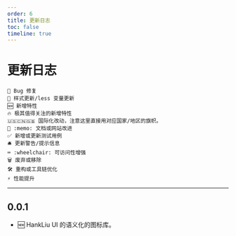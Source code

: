 ```yaml
---
order: 6
title: 更新日志
toc: false
timeline: true
---
```


# 更新日志

```
🐞 Bug 修复
💄 样式更新/less 变量更新
🆕 新增特性
🔥 极其值得关注的新增特性
🇺🇸🇨🇳🇬🇧 国际化改动，注意这里直接用对应国家/地区的旗帜。
📖 :memo: 文档或网站改进
✅ 新增或更新测试用例
🛎 更新警告/提示信息
⌨️ :wheelchair: 可访问性增强
🗑 废弃或移除
🛠 重构或工具链优化
⚡️ 性能提升
```

---

## 0.0.1

- 🆕 HankLiu UI 的语义化的图标库。
